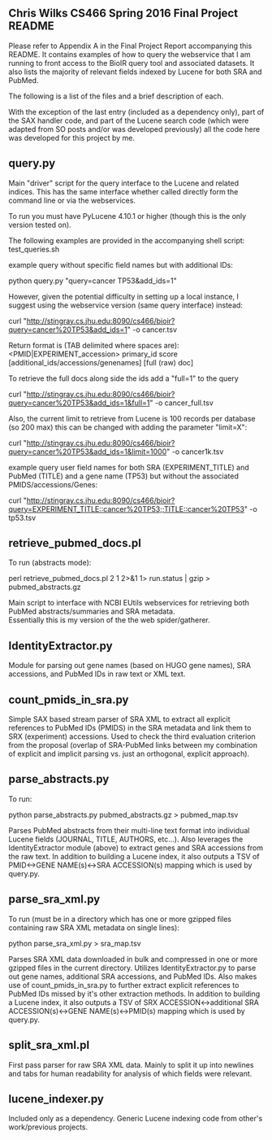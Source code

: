 Chris Wilks
CS466
Spring 2016
Final Project README
--------------------

Please refer to Appendix A in the Final Project Report accompanying this README.
It contains examples of how to query the webservice that I am running to front
access to the BioIR query tool and associated datasets.
It also lists the majority of relevant fields indexed by Lucene for both SRA
and PubMed.

The following is a list of the files and a brief description of each.

With the exception of the last entry (included as a dependency only),
part of the SAX handler code, and part of the Lucene search code (which
were adapted from SO posts and/or was developed previously)
all the code here was developed for this project by me.

query.py
--------
Main "driver" script for the query interface to the Lucene and related indices.
This has the same interface whether called directly form the command line or
via the webservices.

To run you must have PyLucene 4.10.1 or higher
(though this is the only version tested on).

The following examples are provided in the accompanying shell script:
test_queries.sh

example query without specific field names but with additional IDs:

python query.py "query=cancer TP53&add_ids=1"


However, given the potential difficulty in setting up a local instance,
I suggest using the webservice version (same query interface) instead:

curl "http://stingray.cs.jhu.edu:8090/cs466/bioir?query=cancer%20TP53&add_ids=1" -o cancer.tsv


Return format is (TAB delimited where spaces are):
<PMID|EXPERIMENT_accession> primary_id score [additional_ids/accessions/genenames] [full (raw) doc]

To retrieve the full docs along side the ids add a "full=1" to the query

curl "http://stingray.cs.jhu.edu:8090/cs466/bioir?query=cancer%20TP53&add_ids=1&full=1" -o cancer_full.tsv

Also, the current limit to retrieve from Lucene is 100 records per database (so 200 max)
this can be changed with adding the parameter "limit=X":

curl "http://stingray.cs.jhu.edu:8090/cs466/bioir?query=cancer%20TP53&add_ids=1&limit=1000" -o cancer1k.tsv

example query user field names for both SRA (EXPERIMENT_TITLE) and 
PubMed (TITLE) and a gene name (TP53) but without the associated PMIDS/accessions/Genes:

curl "http://stingray.cs.jhu.edu:8090/cs466/bioir?query=EXPERIMENT_TITLE::cancer%20TP53;;TITLE::cancer%20TP53" -o tp53.tsv


retrieve_pubmed_docs.pl
-----------------------
To run (abstracts mode):

perl retrieve_pubmed_docs.pl 2 1 2>&1 1> run.status | gzip > pubmed_abstracts.gz

Main script to interface with NCBI EUtils webservices for retrieving 
both PubMed abstracts/summaries and SRA metadata.  
Essentially this is my version of the the web spider/gatherer.  

IdentityExtractor.py
--------------------
Module for parsing out gene names (based on HUGO gene names), 
SRA accessions, and PubMed IDs in raw text or XML text.

count_pmids_in_sra.py
---------------------
Simple SAX based stream parser of SRA XML to extract 
all explicit references to PubMed IDs (PMIDS) in the SRA metadata
and link them to SRX (experiment) accessions.
Used to check the third evaluation criterion from the proposal (overlap
of SRA-PubMed links between my combination of explicit and implicit parsing
vs. just an orthogonal, explicit approach).

parse_abstracts.py
------------------
To run:

python parse_abstracts.py pubmed_abstracts.gz > pubmed_map.tsv

Parses PubMed abstracts from their multi-line text format into
individual Lucene fields (JOURNAL, TITLE, AUTHORS, etc...).  Also
leverages the IdentityExtractor module (above) to extract genes and
SRA accessions from the raw text.
In addition to building a Lucene index, it also outputs a TSV of
PMID<->GENE NAME(s)<->SRA ACCESSION(s) mapping which is used by query.py.

parse_sra_xml.py
----------------
To run (must be in a directory which has one or more gzipped
files containing raw SRA XML metadata on single lines):

python parse_sra_xml.py > sra_map.tsv

Parses SRA XML data downloaded in bulk and compressed in one or more
gzipped files in the current directory. Utilizes IdentityExtractor.py
to parse out gene names, additional SRA accessions, and PubMed IDs.
Also makes use of count_pmids_in_sra.py to further extract explicit
references to PubMed IDs missed by it's other extraction methods.
In addition to building a Lucene index, it also outputs a TSV of
SRX ACCESSION<->additional SRA ACCESSION(s)<->GENE NAME(s)<->PMID(s)
mapping which is used by query.py.

split_sra_xml.pl
----------------
First pass parser for raw SRA XML data.
Mainly to split it up into newlines and tabs for human readability
for analysis of which fields were relevant.

lucene_indexer.py
-----------------
Included only as a dependency.
Generic Lucene indexing code from other's work/previous projects.
